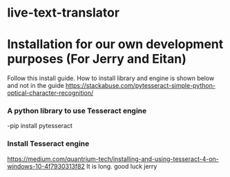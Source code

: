 # live-text-translator
 


 
# Installation for our own development purposes (For Jerry and Eitan)

Follow this install guide. 
How to install library and engine is shown below and not in the guide
https://stackabuse.com/pytesseract-simple-python-optical-character-recognition/

### A python library to use Tesseract engine
-pip install pytesseract

### Install Tesseract engine
https://medium.com/quantrium-tech/installing-and-using-tesseract-4-on-windows-10-4f7930313f82
It is long. good luck jerry

###